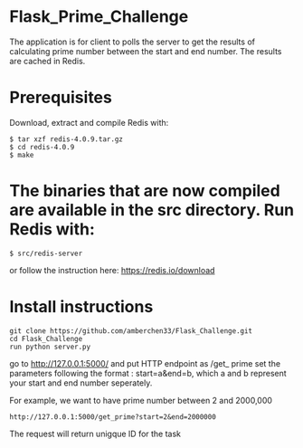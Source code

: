 # Flask_Prime_Challenge
The application is for client to polls the server to get the results of calculating prime number between the start and end number. The results are cached in Redis. 

# Prerequisites

Download, extract and compile Redis with:

```$ wget http://download.redis.io/releases/redis-4.0.9.tar.gz
$ tar xzf redis-4.0.9.tar.gz
$ cd redis-4.0.9
$ make
```

# The binaries that are now compiled are available in the src directory. Run Redis with:

```
$ src/redis-server
```
or follow the instruction here:
https://redis.io/download

# Install instructions
```
git clone https://github.com/amberchen33/Flask_Challenge.git
cd Flask_Challenge
run python server.py
```
go to http://127.0.0.1:5000/ and put HTTP endpoint as /get_ prime
set the parameters following the format :
start=a&end=b, which a and b represent your start and end number seperately. 

For example, we want to have prime number between 2 and 2000,000
```
http://127.0.0.1:5000/get_prime?start=2&end=2000000
```
The request will return unigque ID for the task
